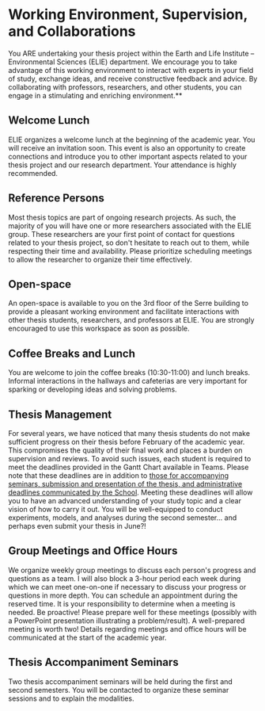 # Working Environment, Supervision, and Collaborations

You ARE undertaking your thesis project within the Earth and Life Institute – Environmental Sciences (ELIE) department. We encourage you to take advantage of this working environment to interact with experts in your field of study, exchange ideas, and receive constructive feedback and advice. By collaborating with professors, researchers, and other students, you can engage in a stimulating and enriching environment.**

## Welcome Lunch
ELIE organizes a welcome lunch at the beginning of the academic year. You will receive an invitation soon. This event is also an opportunity to create connections and introduce you to other important aspects related to your thesis project and our research department. Your attendance is highly recommended.

## Reference Persons
Most thesis topics are part of ongoing research projects. As such, the majority of you will have one or more researchers associated with the ELIE group. These researchers are your first point of contact for questions related to your thesis project, so don't hesitate to reach out to them, while respecting their time and availability. Please prioritize scheduling meetings to allow the researcher to organize their time effectively.

## Open-space
An open-space is available to you on the 3rd floor of the Serre building to provide a pleasant working environment and facilitate interactions with other thesis students, researchers, and professors at ELIE. You are strongly encouraged to use this workspace as soon as possible.

## Coffee Breaks and Lunch
You are welcome to join the coffee breaks (10:30-11:00) and lunch breaks. Informal interactions in the hallways and cafeterias are very important for sparking or developing ideas and solving problems.

## Thesis Management
For several years, we have noticed that many thesis students do not make sufficient progress on their thesis before February of the academic year. This compromises the quality of their final work and places a burden on supervision and reviews. To avoid such issues, each student is required to meet the deadlines provided in the Gantt Chart available in Teams. Please note that these deadlines are in addition to [those for accompanying seminars, submission and presentation of the thesis, and administrative deadlines communicated by the School](https://intranet.uclouvain.be/fr/myucl/facultes/agro/memoire-fin-etudes-masters-bioingenieur.html#7.%20Travail%20%C3%A9crit). Meeting these deadlines will allow you to have an advanced understanding of your study topic and a clear vision of how to carry it out. You will be well-equipped to conduct experiments, models, and analyses during the second semester... and perhaps even submit your thesis in June?!

## Group Meetings and Office Hours
We organize weekly group meetings to discuss each person's progress and questions as a team. I will also block a 3-hour period each week during which we can meet one-on-one if necessary to discuss your progress or questions in more depth. You can schedule an appointment during the reserved time. It is your responsibility to determine when a meeting is needed. Be proactive! Please prepare well for these meetings (possibly with a PowerPoint presentation illustrating a problem/result). A well-prepared meeting is worth two! Details regarding meetings and office hours will be communicated at the start of the academic year.

## Thesis Accompaniment Seminars
Two thesis accompaniment seminars will be held during the first and second semesters. You will be contacted to organize these seminar sessions and to explain the modalities.
